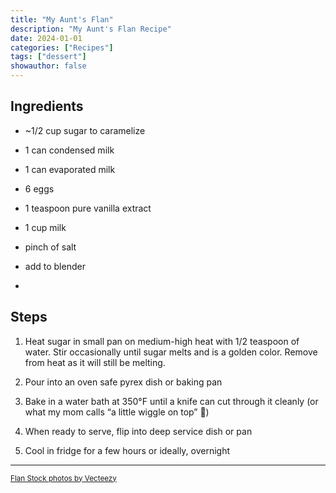 ```yaml
---
title: "My Aunt's Flan"
description: "My Aunt's Flan Recipe"
date: 2024-01-01
categories: ["Recipes"]
tags: ["dessert"]
showauthor: false
---
```


## Ingredients

- ~1/2 cup sugar to caramelize

- 1 can condensed milk

- 1 can evaporated milk

- 6 eggs

- 1 teaspoon pure vanilla extract

- 1 cup milk

- pinch of salt

- add to blender
- 
## Steps

1. Heat sugar in small pan on medium-high heat with 1/2 teaspoon of water. Stir occasionally until sugar melts and is a golden color. Remove from heat as it will still be melting.

2. Pour into an oven safe pyrex dish or baking pan

3. Bake in a water bath at 350°F until a knife can cut through it cleanly (or what my mom calls “a little wiggle on top” 💓)

4. When ready to serve, flip into deep service dish or pan

5. Cool in fridge for a few hours or ideally, overnight

<hr>
<small><a href="https://www.vecteezy.com/free-photos/flan">Flan Stock photos by Vecteezy</a></small>